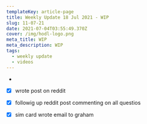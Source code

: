```yaml
---
templateKey: article-page
title: Weekly Update 18 Jul 2021 - WIP
slug: 11-07-21
date: 2021-07-04T03:55:49.370Z
cover: /img/hodl-logo.png
meta_title: WIP
meta_description: WIP
tags:
  - weekly update
  - videos
---
```

-

- [x] wrote post on reddit
- [x] followig up reddit post commenting on all questios
- [x] sim card wrote email to graham

